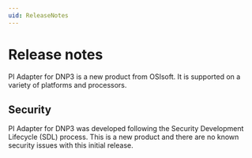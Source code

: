 ```yaml
---
uid: ReleaseNotes
---
```


# Release notes

PI Adapter for DNP3 is a new product from OSIsoft. It is supported on a variety of platforms and processors.

<!---Removed for Lighthouse release
In addition to ready-to-use install kits, OSIsoft also provides examples of how to create Docker containers in a separate file, and provides tar.gz files with binaries for customers who want to build their own custom installers or containers for Linux. For detailed installation instructions, see the [Installation](xref:Installation) section.
--->
## Security

PI Adapter for DNP3 was developed following the Security Development Lifecycle (SDL) process. This is a new product and there are no known security issues with this initial release.
